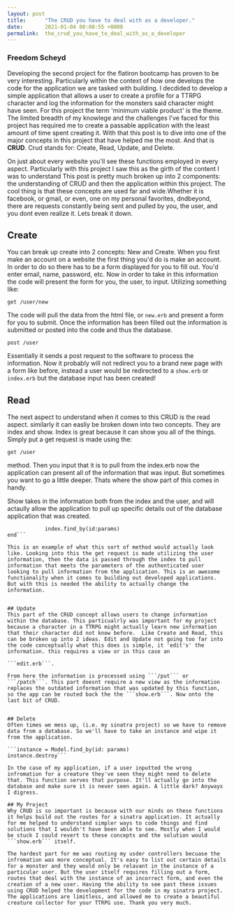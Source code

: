 ```yaml
---
layout: post
title:      "The CRUD you have to deal with as a developer."
date:       2021-01-04 00:08:55 +0000
permalink:  the_crud_you_have_to_deal_with_as_a_developer
---
```



### Freedom Scheyd

Developing the second project for the flatiron bootcamp has proven to be  very interesting. Particularly within the context of how one develops the code for the application we are tasked with building. I decdided to develop a simple application that allows a user to create a profile for a TTRPG character and log the information for the monsters said character might have seen. For this project the term 'minimum viable product' is the theme. The limited breadth of my knowlege and the challenges I've faced for this project has required me to create a passable application with the least amount of time spent creating it. With that this post is to dive into one of the major concepts in this project that have helped me the most. And that is **CRUD**. Crud stands for: Create, Read, Update, and Delete.

On just about every website you'll see these functions employed in every aspect. Particularly with this project I saw this as the girth of the content I was to understand This post is pretty much broken up into 2 components: the understanding of CRUD and then the application within this project. The cool thing is that these concepts are used far and wide.Whether it is facebook, or gmail, or even, one on my personal favorites, dndbeyond, there are requests constantly being sent and pulled by you, the user, and you dont even realize it. Lets break it down.

## Create

You can break up create into 2 concepts: New and Create. When you first make an account on a website the first thing you'd do is make an account. In order to do so there has to be a form displayed for you to fill out. You'd enter email, name, password, etc. Now in order to take in this information the code will present the form for you, the user, to input. Utilizing something like:

```get /user/new``` 

The code will pull the data from the html file, or ```new.erb``` and present a form for you to submit. Once the information has been filled out the information is submitted or posted into the code and thus the database.

```post /user``` 

Essentially it sends a post request to the software to process the information. Now it probably will not redirect you to a brand new page with a form like before, instead a user would be redirected to a ```show.erb``` or ```index.erb``` but the database input has been created!

## Read

The next aspect to understand when it comes to this CRUD is the read aspect. similarly it can easliy be broken down into two concepts. They are index and show. Index is great because it can show you all of the things. Simply put a get request is made using the:

```get /user``` 

method. Then you input that it is to pull from the index.erb now the application can present all of the information that was input. But sometimes you want to go a little deeper. Thats where the show part of this comes in handy. 

Show takes in the information both from the index and the user, and will actaully allow the application to pull up specific details out of the database application that was created. 

```get '/user' do
            index.find_by(id:params)
end```

This is an example of what this sort of method would actually look like. Looking into this the get request is made utilizing the user information, then the data is passed through the index to pull information that meets the parameters of the authenticated user looking to pull information from the application. This is an awesome functionality when it comes to building out developed applications. But with this is needed the ability to actually change the information. 


## Update
This part of the CRUD concept allows users to change information within the database. This particualrly was important for my project because a character in a TTRPG might actually learn new information that their character did not know before.  Like Create and Read, this can be broken up into 2 ideas. Edit and Update not going too far into the code conceptually what this does is simple, it 'edit's' the information. this requires a view or in this case an 

```edit.erb```.

From here the information is processed using ```/put``` or ```/patch```. This part doesnt require a new view as the information replaces the outdated information that was updated by this function, so the app can be routed back the the ```show.erb```. Now onto the last bit of CRUD.


## Delete
Often times we mess up, (i.e. my sinatra project) so we have to remove data from a database. So we'll have to take an instance and wipe it from the application. 

```instance = Model.find_by(id: params)
instance.destroy```

In the case of my application, if a user inputted the wrong infromation for a creature they've seen they might need to delete that. This function serves that purpose. It'll actually go into the database and make sure it is never seen again. A little dark? Anyways I digress.

## My Project
Why CRUD is so important is because with our minds on these functions it helps build out the routes for a sinatra application. It actually for me helped to understand simpler ways to code things and find solutions that I wouldn't have been able to see. Mostly when I would be stuck I could revert to these concepts and the solution would ```show.erb``` itself. 

The hardest part for me was routing my usder controllers becuase the infromation was more conceptual. It's easy to list out certain details for a monster and they would only be relavant in the instance of a particular user. But the user itself requires filling out a form, routes that deal with the instance of an incorrect form, and even the creation of a new user. Having the ability to see past these issues using CRUD helped the development for the code in my sinatra project.  The applications are limitless, and allowed me to create a beautiful creature collector for your TTRPG use. Thank you very much.

